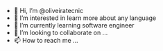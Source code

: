 - 👋 Hi, I’m @oliveiratecnic
- 👀 I’m interested in learn more about any language 
- 🌱 I’m currently learning software engineer
- 💞️ I’m looking to collaborate on ...
- 📫 How to reach me ...

<!---
oliveiratecnic/oliveiratecnic is a ✨ special ✨ repository because its `README.md` (this file) appears on your GitHub profile.
You can click the Preview link to take a look at your changes.
--->
